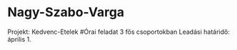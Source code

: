 # Nagy-Szabo-Varga
Projekt: Kedvenc-Etelek
#Órai feladat 3 fős csoportokban
Leadási határidő: április 1.
